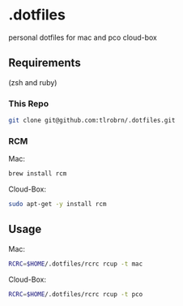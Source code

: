 # .dotfiles

personal dotfiles for mac and pco cloud-box

## Requirements

(zsh and ruby)

### This Repo

```sh
git clone git@github.com:tlrobrn/.dotfiles.git
```

### RCM

Mac:
```sh
brew install rcm
```

Cloud-Box:
```sh
sudo apt-get -y install rcm
```

## Usage

Mac:
```sh
RCRC=$HOME/.dotfiles/rcrc rcup -t mac
```

Cloud-Box:
```sh
RCRC=$HOME/.dotfiles/rcrc rcup -t pco
```
